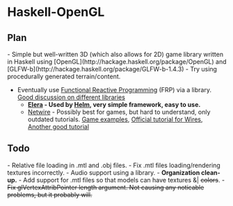 <h1>Haskell-OpenGL</h1>
<h2>Plan</h2>
- Simple but well-written 3D (which also allows for 2D) game library written in Haskell using [OpenGL](http://hackage.haskell.org/package/OpenGL) and [GLFW-b](http://hackage.haskell.org/package/GLFW-b-1.4.3)
- Try using procedurally generated terrain/content.

- Eventually use [Functional Reactive Programming](http://www.haskell.org/haskellwiki/Functional_Reactive_Programming) (FRP) via a library. [Good discussion on different libraries](http://stackoverflow.com/questions/13341937/whats-the-status-of-current-functional-reactive-programming-implementations)
  - <b>[Elera](http://hackage.haskell.org/package/elerea) - Used by [Helm](http://helm-engine.org/), very simple framework, easy to use.</b>
  - [Netwire](http://hackage.haskell.org/package/netwire) - Possibly best for games, but hard to understand, only outdated tutorials. [Game examples](http://jshaskell.blogspot.de/), [Official tutorial for Wires](http://hackage.haskell.org/package/netwire-4.0.5/docs/Control-Wire.html), [Another good tutorial](http://hub.darcs.net/ertes/netwire/browse/README.md)

<h2>Todo</h2>
- Relative file loading in .mtl and .obj files.
- Fix .mtl files loading/rendering textures incorrectly.
- Audio support using a library.
- <b>Organization clean-up.</b>
- Add support for .mtl files so that models can have textures &| <del>colors</del>.
- <del>Fix glVertexAttribPointer length argument. Not causing any noticable problems, but it probably will.</del>
